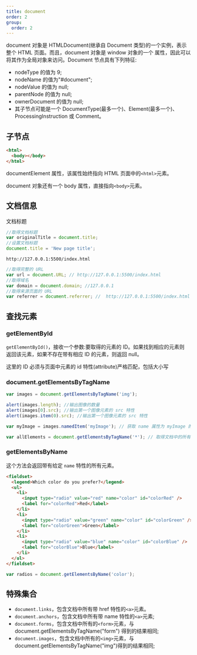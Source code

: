 ```yaml
---
title: document
order: 2
group:
  order: 2
---
```


document 对象是 HTMLDocument(继承自 Document 类型)的一个实例，表示整个 HTML 页面。而且，document 对象是 window 对象的一个 属性，因此可以将其作为全局对象来访问。Document 节点具有下列特征:

- nodeType 的值为 9;
- nodeName 的值为"#document";
- nodeValue 的值为 null;
- parentNode 的值为 null;
- ownerDocument 的值为 null;
- 其子节点可能是一个 DocumentType(最多一个)、Element(最多一个)、ProcessingInstruction
  或 Comment。

## 子节点

```html
<html>
  <body></body>
</html>
```

documentElement 属性，该属性始终指向 HTML 页面中的`<html>`元素。

document 对象还有一个 body 属性，直接指向`<body>`元素。

## 文档信息

文档标题

```js
//取得文档标题
var originalTitle = document.title;
//设置文档标题
document.title = 'New page title';
```

`http://127.0.0.1:5500/index.html`

```js
//取得完整的 URL
var url = document.URL; // http://127.0.0.1:5500/index.html
//取得域名
var domain = document.domain; //127.0.0.1
//取得来源页面的 URL
var referrer = document.referrer; //  http://127.0.0.1:5500/index.html
```

## 查找元素

### getElementById

`getElementById()`，接收一个参数:要取得的元素的 ID。如果找到相应的元素则 返回该元素，如果不存在带有相应 ID 的元素，则返回 null。

<Alert>
这里的 ID 必须与页面中元素的 id 特性(attribute)严格匹配，包括大小写
</Alert>

### document.getElementsByTagName

```js
var images = document.getElementsByTagName('img');

alert(images.length); //输出图像的数量
alert(images[0].src); //输出第一个图像元素的 src 特性
alert(images.item(0).src); //输出第一个图像元素的 src 特性

var myImage = images.namedItem('myImage'); // 获取 name 属性为 myImage 的元素

var allElements = document.getElementsByTagName('*'); // 取得文档中的所有元素
```

### getElementsByName

这个方法会返回带有给定 `name` 特性的所有元素。

```html
<fieldset>
  <legend>Which color do you prefer?</legend>
  <ul>
    <li>
      <input type="radio" value="red" name="color" id="colorRed" />
      <label for="colorRed">Red</label>
    </li>
    <li>
      <input type="radio" value="green" name="color" id="colorGreen" />
      <label for="colorGreen">Green</label>
    </li>
    <li>
      <input type="radio" value="blue" name="color" id="colorBlue" />
      <label for="colorBlue">Blue</label>
    </li>
  </ul>
</fieldset>
```

```js
var radios = document.getElementsByName('color');
```

## 特殊集合

- `document.links`，包含文档中所有带 href 特性的`<a>`元素。
- `document.anchors`，包含文档中所有带 name 特性的`<a>`元素;
- `document.forms`，包含文档中所有的`<form>`元素，与 document.getElementsByTagName("form")
  得到的结果相同;
- `document.images`，包含文档中所有的`<img>`元素，与 document.getElementsByTagName("img")得到的结果相同;
